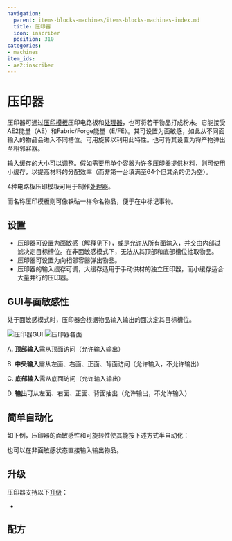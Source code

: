 ```yaml
---
navigation:
  parent: items-blocks-machines/items-blocks-machines-index.md
  title: 压印器
  icon: inscriber
  position: 310
categories:
- machines
item_ids:
- ae2:inscriber
---
```


# 压印器

<BlockImage id="inscriber" scale="8" />

压印器可通过[压印模板](presses.md)压印电路板和[处理器](processors.md)，也可将若干物品打成粉末。它能接受AE2能量（AE）和Fabric/Forge能量（E/FE）。其可设置为面敏感，如此从不同面输入的物品会进入不同槽位。可用<ItemLink id="certus_quartz_wrench" />旋转以利用此特性。也可将其设置为将产物弹出至相邻容器。

输入缓存的大小可以调整。假如需要用单个容器为许多压印器提供材料，则可使用小缓存，以提高材料的分配效率（而非第一台填满至64个但其余的仍为空）。

4种电路板压印模板可用于制作[处理器](processors.md)。

<Row>
  <ItemImage id="silicon_press" scale="4" />

  <ItemImage id="logic_processor_press" scale="4" />

  <ItemImage id="calculation_processor_press" scale="4" />

  <ItemImage id="engineering_processor_press" scale="4" />
</Row>

而名称压印模板则可像铁砧一样命名物品，便于在<ItemLink id="pattern_access_terminal" />中标记事物。

<ItemImage id="name_press" scale="4" />

## 设置

* 压印器可设置为面敏感（解释见下），或是允许从所有面输入，并交由内部过滤决定目标槽位。在非面敏感模式下，无法从其顶部和底部槽位抽取物品。
* 压印器可设置为向相邻容器弹出物品。
* 压印器的输入缓存可调，大缓存适用于手动供材的独立压印器，而小缓存适合大量并行的压印器。


## GUI与面敏感性

处于面敏感模式时，压印器会根据物品输入输出的面决定其目标槽位。

![压印器GUI](../assets/diagrams/inscriber_gui.png) ![压印器各面](../assets/diagrams/inscriber_sides.png)

A. **顶部输入**需从顶面访问（允许输入输出）

B. **中央输入**需从左面、右面、正面、背面访问（允许输入，不允许输出）

C. **底部输入**需从底面访问（允许输入输出）

D. **输出**可从左面、右面、正面、背面抽出（允许输出，不允许输入）

## 简单自动化

如下例，压印器的面敏感性和可旋转性使其能按下述方式半自动化：

<GameScene zoom="4" background="transparent">
  <ImportStructure src="../assets/assemblies/inscriber_hopper_automation.snbt" />
  <IsometricCamera yaw="195" pitch="30" />
</GameScene>

也可以在非面敏感状态直接输入输出物品。

## 升级

压印器支持以下[升级](upgrade_cards.md)：

*   <ItemLink id="speed_card" />

## 配方

<RecipeFor id="inscriber" />
